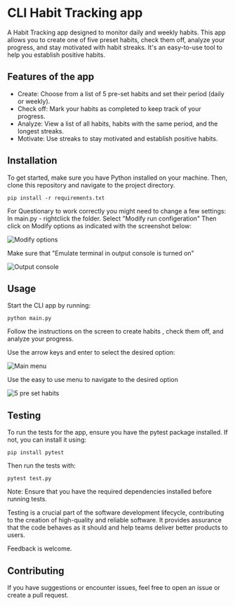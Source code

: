 # CLI Habit Tracking app

A Habit Tracking app designed to monitor daily and weekly habits. 
This app allows you to create one of five preset habits, check them off, 
analyze your progress, and stay motivated with habit streaks. 
It's an easy-to-use tool to help you establish positive habits.

## Features of the app
- Create: Choose from a list of 5 pre-set habits and set their period (daily or weekly).
- Check off: Mark your habits as completed to keep track of your progress.
- Analyze: View a list of all habits, habits with the same period, and the longest streaks.
- Motivate: Use streaks to stay motivated and establish positive habits.

## Installation

To get started, make sure you have Python installed on your machine. 
Then, clone this repository and navigate to the project directory.

```shell
pip install -r requirements.txt
```
For Questionary to work correctly you might need to change a few settings:
In main.py - rightclick the folder. Select "Modify run configeration" 
Then click on Modify options as indicated with the screenshot below:

![Modify options](![image](https://github.com/Jacobventer/Habit-Tracker/assets/149387555/9a0dd814-55f6-4eda-b3eb-768470bc504b)
)

Make sure that "Emulate terminal in output console is turned on"

![Output console](![image](https://github.com/Jacobventer/Habit-Tracker/assets/149387555/8076af52-6962-4461-b1c8-e95c6df202ff))


## Usage
Start the CLI app by running:
```shell
python main.py

```

Follow the instructions on the screen to create habits , 
check them off, and analyze your progress. 

Use the arrow keys and enter to select the desired option:

![Main menu](![image](https://github.com/Jacobventer/Habit-Tracker/assets/149387555/bf8a6140-79d7-40d3-a016-377fc8acddb8))

Use the easy to use menu to navigate to the desired option

![5 pre set habits](![image](https://github.com/Jacobventer/Habit-Tracker/assets/149387555/f8e4e723-258f-4edc-ae48-9a2c581d598d))

## Testing
To run the tests for the app, ensure you have the pytest package installed.
If not, you can install it using:
```shell
pip install pytest
``` 
Then run the tests with:

```shell
pytest test.py
``` 
Note: Ensure that you have the required dependencies installed before running tests.

Testing is a crucial part of the software development lifecycle, contributing to the creation
of high-quality and reliable software. It provides assurance that the code behaves
as it should and help teams deliver better products to users.

Feedback is welcome.


## Contributing
If you have suggestions or encounter issues, feel free to open an issue or create a pull request.
